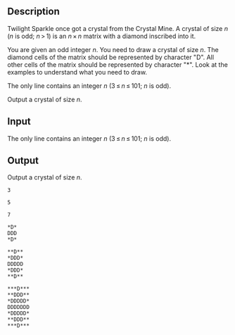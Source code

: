 ## Description

<div><p>Twilight Sparkle once got a crystal from the Crystal Mine. A crystal of size <span class="tex-span"><i>n</i></span> (<span class="tex-span"><i>n</i></span> is odd; <span class="tex-span"><i>n</i> &gt; 1</span>) is an <span class="tex-span"><i>n</i> × <i>n</i></span> matrix with a diamond inscribed into it.</p><p>You are given an odd integer <span class="tex-span"><i>n</i></span>. You need to draw a crystal of size <span class="tex-span"><i>n</i></span>. The diamond cells of the matrix should be represented by character "<span class="tex-font-style-tt">D</span>". All other cells of the matrix should be represented by character "<span class="tex-font-style-tt">*</span>". Look at the examples to understand what you need to draw.</p></div><div class="input-specification"><p>The only line contains an integer <span class="tex-span"><i>n</i></span> (<span class="tex-span">3 ≤ <i>n</i> ≤ 101</span>; <span class="tex-span"><i>n</i></span> is odd). </p></div><div class="output-specification"><p>Output a crystal of size <span class="tex-span"><i>n</i></span>.</p></div>

## Input

<p>The only line contains an integer <span class="tex-span"><i>n</i></span> (<span class="tex-span">3 ≤ <i>n</i> ≤ 101</span>; <span class="tex-span"><i>n</i></span> is odd). </p>

## Output

<p>Output a crystal of size <span class="tex-span"><i>n</i></span>.</p>





```input1
3

```




```input2
5

```




```input3
7

```




```output1
*D*
DDD
*D*

```




```output2
**D**
*DDD*
DDDDD
*DDD*
**D**

```




```output3
***D***
**DDD**
*DDDDD*
DDDDDDD
*DDDDD*
**DDD**
***D***

```



